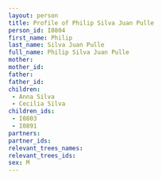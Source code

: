 ```yaml
---
layout: person
title: Profile of Philip Silva Juan Pulle
person_id: I0804
first_name: Philip
last_name: Silva Juan Pulle
full_name: Philip Silva Juan Pulle
mother: 
mother_id: 
father: 
father_id: 
children:
 - Anna Silva
 - Cecilia Silva
children_ids:
 - I0803
 - I0891
partners:
partner_ids:
relevant_trees_names:
relevant_trees_ids:
sex: M
---
```


